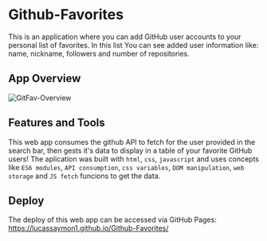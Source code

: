 # Github-Favorites

This is an application where you can add GitHub user accounts to your personal list of favorites. In this list You can see added user information like: name, nickname, followers and number of repositories.

## App Overview

![GitFav-Overview](https://github.com/lucassaymon1/Github-Favorites/assets/102837549/ac4338e5-9ff5-44ad-8fd0-aab37760e2cd)

## Features and Tools

This web app consumes the github API to fetch for the user provided in the search bar, then gests it's data to display in a table of your favorite GitHub users!
The aplication was built with `html`, `css`, `javascript` and uses concepts like `ES6 modules`, `API consumption`, `css variables`, `DOM manipulation`, `web storage` and `JS fetch` funcions to get the data. 

## Deploy

The deploy of this web app can be accessed via GitHub Pages: https://lucassaymon1.github.io/Github-Favorites/
